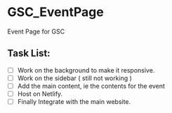 # GSC_EventPage
Event Page for GSC


## Task List:
- [ ] Work on the background to make it responsive.
- [ ] Work on the sidebar ( still not working )
- [ ] Add the main content, ie the contents for the event
- [ ] Host on Netlify.
- [ ] Finally Integrate with the main website.
